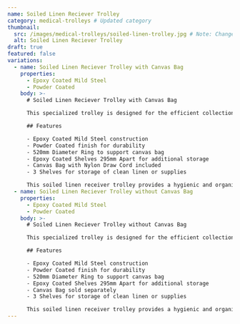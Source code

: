 ```yaml
---
name: Soiled Linen Reciever Trolley
category: medical-trolleys # Updated category
thumbnail:
  src: /images/medical-trolleys/soiled-linen-trolley.jpg # Note: Changed 'image' to 'src' to match example schema
  alt: Soiled Linen Reciever Trolley
draft: true
featured: false
variations:
  - name: Soiled Linen Reciever Trolley with Canvas Bag
    properties:
      - Epoxy Coated Mild Steel
      - Powder Coated
    body: >-
      # Soiled Linen Reciever Trolley with Canvas Bag

      This specialized trolley is designed for the efficient collection and transport of soiled linen in healthcare environments. The trolley includes a canvas bag with nylon draw cord for easy handling of soiled materials.

      ## Features

      - Epoxy Coated Mild Steel construction
      - Powder Coated finish for durability
      - 520mm Diameter Ring to support canvas bag
      - Epoxy Coated Shelves 295mm Apart for additional storage
      - Canvas Bag with Nylon Draw Cord included
      - 3 Shelves for storage of clean linen or supplies

      This soiled linen receiver trolley provides a hygienic and organized solution for managing soiled linen in healthcare facilities. The included canvas bag with draw cord allows for easy handling and disposal of soiled materials, while the additional shelves provide convenient storage for clean linen or other supplies.
  - name: Soiled Linen Reciever Trolley without Canvas Bag
    properties:
      - Epoxy Coated Mild Steel
      - Powder Coated
    body: >-
      # Soiled Linen Reciever Trolley without Canvas Bag

      This specialized trolley is designed for the efficient collection and transport of soiled linen in healthcare environments. The trolley comes without a canvas bag, allowing facilities to use their own bags or purchase separately.

      ## Features

      - Epoxy Coated Mild Steel construction
      - Powder Coated finish for durability
      - 520mm Diameter Ring to support canvas bag
      - Epoxy Coated Shelves 295mm Apart for additional storage
      - Canvas Bag sold separately
      - 3 Shelves for storage of clean linen or supplies

      This soiled linen receiver trolley provides a hygienic and organized solution for managing soiled linen in healthcare facilities. The trolley is designed to accommodate standard canvas bags (sold separately), while the additional shelves provide convenient storage for clean linen or other supplies.
---
```


